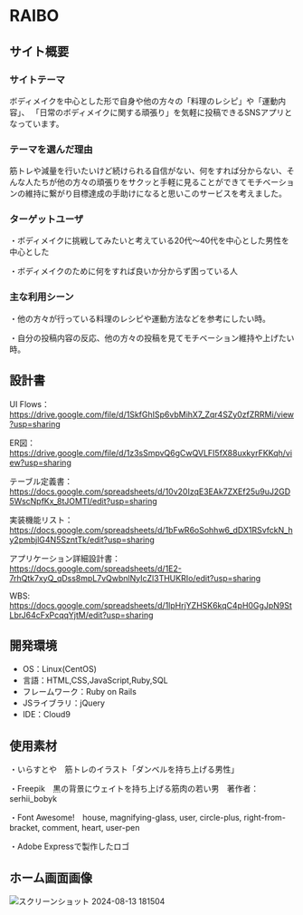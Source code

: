 # RAIBO

## サイト概要
### サイトテーマ

ボディメイクを中心とした形で自身や他の方々の「料理のレシピ」や「運動内容」、
「日常のボディメイクに関する頑張り」を気軽に投稿できるSNSアプリとなっています。

### テーマを選んだ理由


筋トレや減量を行いたいけど続けられる自信がない、何をすれば分からない、そんな人たちが他の方々の頑張りをサクッと手軽に見ることができてモチベーションの維持に繋がり目標達成の手助けになると思いこのサービスを考えました。


### ターゲットユーザ

・ボディメイクに挑戦してみたいと考えている20代～40代を中心とした男性を中心とした

・ボディメイクのために何をすれば良いか分からず困っている人


### 主な利用シーン

・他の方々が行っている料理のレシピや運動方法などを参考にしたい時。

・自分の投稿内容の反応、他の方々の投稿を見てモチベーション維持や上げたい時。


## 設計書

UI Flows：  https://drive.google.com/file/d/1SkfGhISp6vbMihX7_Zqr4SZy0zfZRRMi/view?usp=sharing

ER図：  https://drive.google.com/file/d/1z3sSmpvQ6gCwQVLFI5fX88uxkyrFKKqh/view?usp=sharing

テーブル定義書：  https://docs.google.com/spreadsheets/d/10v20IzqE3EAk7ZXEf25u9uJ2GD5WscNpfKx_8tJOMTI/edit?usp=sharing

実装機能リスト：  https://docs.google.com/spreadsheets/d/1bFwR6oSohhw6_dDX1RSvfckN_hy2pmbjlG4N5SzntTk/edit?usp=sharing

アプリケーション詳細設計書：  https://docs.google.com/spreadsheets/d/1E2-7rhQtk7xyQ_qDss8mpL7vQwbnlNyIcZl3THUKRIo/edit?usp=sharing

WBS:  https://docs.google.com/spreadsheets/d/1lpHrjYZHSK6kqC4pH0GgJpN9StLbrJ64cFxPcqqYjtM/edit?usp=sharing

## 開発環境
- OS：Linux(CentOS)
- 言語：HTML,CSS,JavaScript,Ruby,SQL
- フレームワーク：Ruby on Rails
- JSライブラリ：jQuery
- IDE：Cloud9

## 使用素材

・いらすとや　筋トレのイラスト「ダンベルを持ち上げる男性」

・Freepik　黒の背景にウェイトを持ち上げる筋肉の若い男　著作者：serhii_bobyk

・Font Awesome!　house, magnifying-glass, user, circle-plus, right-from-bracket, comment, heart, user-pen

・Adobe Expressで製作したロゴ　

## ホーム画面画像

![スクリーンショット 2024-08-13 181504](https://github.com/user-attachments/assets/94aa5c1b-b5a4-4ce8-b3a1-2b41fa3b03d3)
